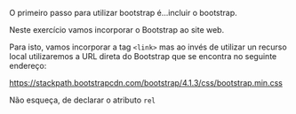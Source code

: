 O primeiro passo para utilizar bootstrap é...incluir o bootstrap.

Neste exercício vamos incorporar o Bootstrap ao site web.

Para isto, vamos incorporar a tag `<link>` mas ao invés de utilizar un recurso local utilizaremos a URL direta do Bootstrap que se encontra no seguinte endereço:

https://stackpath.bootstrapcdn.com/bootstrap/4.1.3/css/bootstrap.min.css

Não esqueça, de declarar o atributo `rel`